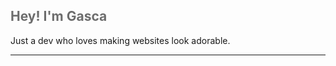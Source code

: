 
<h2 style="color: #6d6d6d;">Hey! I'm Gasca</h2>

Just a dev who loves making websites look adorable.
<hr>

